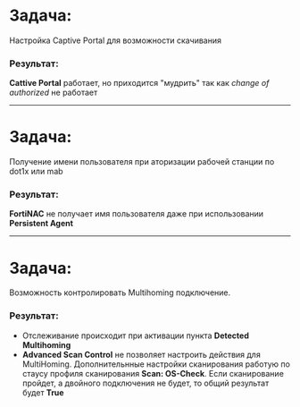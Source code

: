 # **Задача**:

Настройка Captive Portal для возможности скачивания 

### Результат:

**Cattive Portal** работает, но приходится "мудрить" так как *change of authorized* не работает

***

# **Задача**: 

Получение имени пользователя при аторизации рабочей станции по dot1x или mab

### Результат:
    
**FortiNAC** не получает имя пользователя даже при использовании **Persistent Agent**

***

# **Задача**:

Возможность контролировать Multihoming подключение.

### Результат:

* Отслеживание происходит при активации пункта **Detected Multihoming**
* **Advanced Scan Control** не позволяет настроить действия для MultiHoming. Дополнительнные настройки сканирования работую по стаусу профиля сканирования **Scan: OS-Check**. Если сканирование пройдет, а двойного подключения не будет, то общий результат будет **True**


